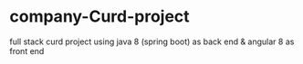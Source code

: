 # company-Curd-project
full stack curd project using java 8 (spring boot) as back end &amp; angular 8 as front end 
